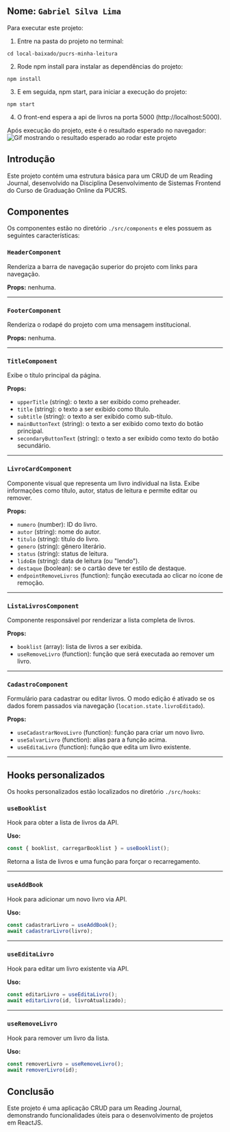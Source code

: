 ## Nome: `Gabriel Silva Lima`

Para executar este projeto:

1. Entre na pasta do projeto no terminal:
```
cd local-baixado/pucrs-minha-leitura
```

2. Rode npm install para instalar as dependências do projeto:
```
npm install
```

3. E em seguida, npm start, para iniciar a execução do projeto:
```
npm start
```

4. O front-end espera a api de livros na porta 5000 (http://localhost:5000).

Após execução do projeto, este é o resultado esperado no navegador:
![Gif mostrando o resultado esperado ao rodar este projeto](./docs/project-overview.gif)

## Introdução

Este projeto contém uma estrutura básica para um CRUD de um Reading Journal, desenvolvido na Disciplina Desenvolvimento de Sistemas Frontend do Curso de Graduação Online da PUCRS.

## Componentes

Os componentes estão no diretório `./src/components` e eles possuem as seguintes características:

### `HeaderComponent`
Renderiza a barra de navegação superior do projeto com links para navegação.

**Props:** nenhuma.

---

### `FooterComponent`
Renderiza o rodapé do projeto com uma mensagem institucional.

**Props:** nenhuma.

---

### `TitleComponent`
Exibe o título principal da página.

**Props:**
- `upperTitle` (string): o texto a ser exibido como preheader.
- `title` (string): o texto a ser exibido como título.
- `subtitle` (string): o texto a ser exibido como sub-título.
- `mainButtonText` (string): o texto a ser exibido como texto do botão principal.
- `secondaryButtonText` (string): o texto a ser exibido como texto do botão secundário.

---

### `LivroCardComponent`
Componente visual que representa um livro individual na lista. Exibe informações como título, autor, status de leitura e permite editar ou remover.

**Props:**
- `numero` (number): ID do livro.
- `autor` (string): nome do autor.
- `titulo` (string): título do livro.
- `genero` (string): gênero literário.
- `status` (string): status de leitura.
- `lidoEm` (string): data de leitura (ou "lendo").
- `destaque` (boolean): se o cartão deve ter estilo de destaque.
- `endpointRemoveLivros` (function): função executada ao clicar no ícone de remoção.

---

### `ListaLivrosComponent`
Componente responsável por renderizar a lista completa de livros.

**Props:**
- `booklist` (array): lista de livros a ser exibida.
- `useRemoveLivro` (function): função que será executada ao remover um livro.

---

### `CadastroComponent`
Formulário para cadastrar ou editar livros. O modo edição é ativado se os dados forem passados via navegação (`location.state.livroEditado`).

**Props:**
- `useCadastrarNovoLivro` (function): função para criar um novo livro.
- `useSalvarLivro` (function): alias para a função acima.
- `useEditaLivro` (function): função que edita um livro existente.

---

## Hooks personalizados

Os hooks personalizados estão localizados no diretório `./src/hooks`:

### `useBooklist`
Hook para obter a lista de livros da API.

**Uso:**
```js
const { booklist, carregarBooklist } = useBooklist();
```

Retorna a lista de livros e uma função para forçar o recarregamento.

---

### `useAddBook`
Hook para adicionar um novo livro via API.

**Uso:**
```js
const cadastrarLivro = useAddBook();
await cadastrarLivro(livro);
```

---

### `useEditaLivro`
Hook para editar um livro existente via API.

**Uso:**
```js
const editarLivro = useEditaLivro();
await editarLivro(id, livroAtualizado);
```

---

### `useRemoveLivro`
Hook para remover um livro da lista.

**Uso:**
```js
const removerLivro = useRemoveLivro();
await removerLivro(id);
```

## Conclusão

Este projeto é uma aplicação CRUD para um Reading Journal, demonstrando funcionalidades úteis para o desenvolvimento de projetos em ReactJS.
